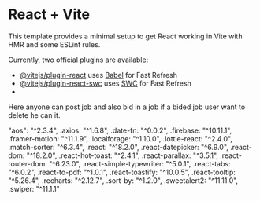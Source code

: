 # React + Vite

This template provides a minimal setup to get React working in Vite with HMR and some ESLint rules.

Currently, two official plugins are available:

- [@vitejs/plugin-react](https://github.com/vitejs/vite-plugin-react/blob/main/packages/plugin-react/README.md) uses [Babel](https://babeljs.io/) for Fast Refresh
- [@vitejs/plugin-react-swc](https://github.com/vitejs/vite-plugin-react-swc) uses [SWC](https://swc.rs/) for Fast Refresh
- 
Here anyone can post job and also bid in a job if a bided job user want to delete he can it.

"aos": "^2.3.4",
    .axios: "^1.6.8",
    .date-fn: "^0.0.2",
    .firebase: "^10.11.1",
    .framer-motion: "^11.1.9",
    .localforage: "^1.10.0",
    .lottie-react: "^2.4.0",
    .match-sorter: "^6.3.4",
    .react: "^18.2.0",
    .react-datepicker: "^6.9.0",
    .react-dom: "^18.2.0",
    .react-hot-toast: "^2.4.1",
    .react-parallax: "^3.5.1",
    .react-router-dom: "^6.23.0",
    .react-simple-typewriter: "^5.0.1",
    .react-tabs: "^6.0.2",
    .react-to-pdf: "^1.0.1",
    .react-toastify: "^10.0.5",
    .react-tooltip: "^5.26.4",
    .recharts: "^2.12.7",
    .sort-by: "^1.2.0",
    .sweetalert2: "^11.11.0",
    .swiper: "^11.1.1"
